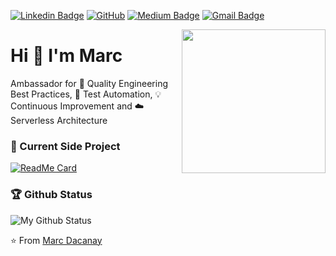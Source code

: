 [![Linkedin Badge](https://img.shields.io/badge/-LinkedIn-blue?style=flat-square&logo=Linkedin&logoColor=white&link=https://au.linkedin.com/in/marcdacanay//)](https://au.linkedin.com/in/marcdacanay/)
[![GitHub](https://img.shields.io/badge/-GitHub-181717?style=flat&logo=github&link=https://github.com/marcdacz)](https://github.com/marcdacz)
[![Medium Badge](https://img.shields.io/badge/-Medium-000?style=flat-square&logo=Medium&logoColor=white&&link=https://medium.com/@mdacanay)](https://medium.com/@mdacanay)
[![Gmail Badge](https://img.shields.io/badge/-Gmail-c14438?style=flat-square&logo=Gmail&logoColor=white&link=mailto:mdacanay@gmail.com)](mailto:mdacanay@gmail.com)

<!--<img align='right' src='https://user-images.githubusercontent.com/5713670/87202985-820dcb80-c2b6-11ea-9f56-7ec461c497c3.gif' width='250"'>-->
<img align='right' src="https://media.giphy.com/media/M9gbBd9nbDrOTu1Mqx/giphy.gif" width="230">

# Hi 👋 I'm Marc

Ambassador for 📣 Quality Engineering Best Practices, 🤖 Test Automation, 💡 Continuous Improvement and ☁️ Serverless Architecture

### 🔭 Current Side Project
[![ReadMe Card](https://github-readme-stats.vercel.app/api/pin/?username=marcdacz&repo=data-driven-test)](https://github.com/marcdacz/data-driven-test)

### 🏆 Github Status
![My Github Status](https://github-readme-stats.vercel.app/api?username=marcdacz&show_icons=true&hide_border=true)

<!--
**marcdacz/marcdacz** is a ✨ _special_ ✨ repository because its `README.md` (this file) appears on your GitHub profile.

Here are some ideas to get you started:

- 🔭 I’m currently working on ...
- 🌱 I’m currently learning ...
- 👯 I’m looking to collaborate on ...
- 🤔 I’m looking for help with ...
- 💬 Ask me about ...
- 📫 How to reach me: ...
- 😄 Pronouns: ...
- ⚡ Fun fact: ...
-->

⭐️ From [Marc Dacanay](https://github.com/marcdacz)
